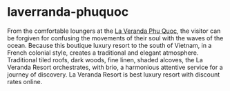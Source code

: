 # laverranda-phuquoc
From the comfortable loungers at the <a href="http://www.hotels-in-vietnam.com/asia/vietnam/hotels_phuquoc/la_veranda_resort_phu_quoc.html">La Veranda Phu Quoc</a>, the visitor can be forgiven for confusing the movements of their soul with the waves of the ocean. Because this boutique luxury resort to the south of Vietnam, in a French colonial style, creates a traditional and elegant atmosphere. Traditional tiled roofs, dark woods, fine linen, shaded alcoves, the La Veranda Resort orchestrates, with brio, a harmonious attentive service for a journey of discovery. La Veranda Resort is best luxury resort with discount rates online. 
